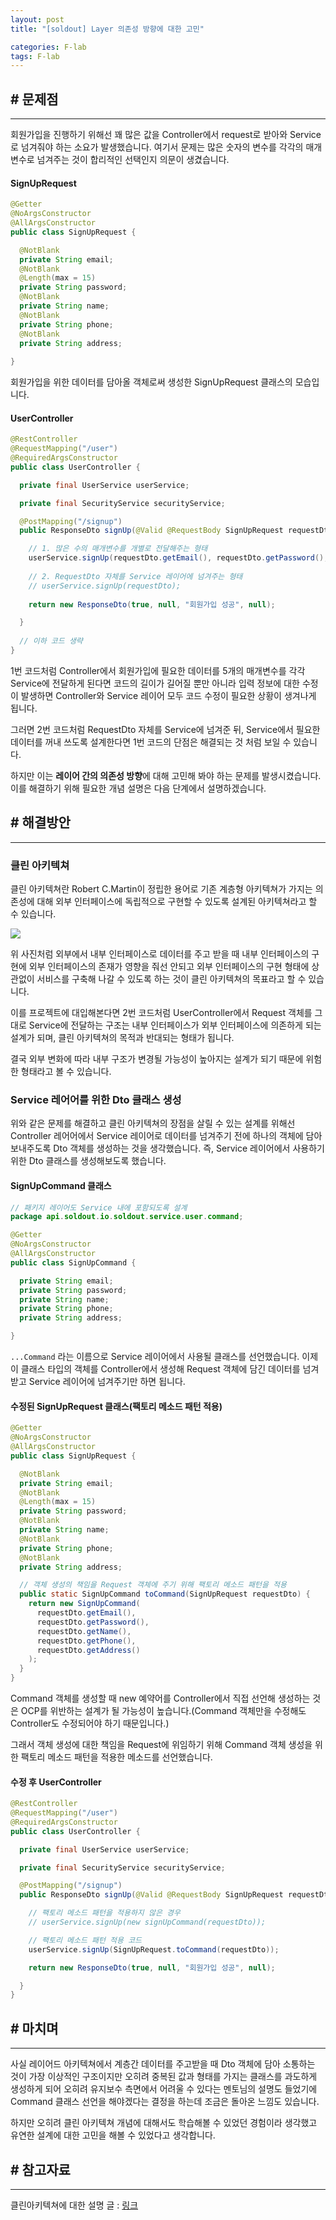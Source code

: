 ```yaml
---
layout: post
title: "[soldout] Layer 의존성 방향에 대한 고민"

categories: F-lab
tags: F-lab 
---
```


## # 문제점
***
회원가입을 진행하기 위해선 꽤 많은 값을 Controller에서 request로 받아와 Service로 넘겨줘야 하는 소요가 발생했습니다. 여기서 문제는 많은 숫자의 변수를 각각의 매개변수로 넘겨주는 것이 합리적인 선택인지 의문이 생겼습니다.

#### SignUpRequest
```java
@Getter
@NoArgsConstructor
@AllArgsConstructor
public class SignUpRequest {

  @NotBlank
  private String email;
  @NotBlank
  @Length(max = 15)
  private String password;
  @NotBlank
  private String name;
  @NotBlank
  private String phone;
  @NotBlank
  private String address;
  
}
```
회원가입을 위한 데이터를 담아올 객체로써 생성한 SignUpRequest 클래스의 모습입니다.

#### UserController 
```java
@RestController
@RequestMapping("/user")
@RequiredArgsConstructor
public class UserController {

  private final UserService userService;

  private final SecurityService securityService;

  @PostMapping("/signup")
  public ResponseDto signUp(@Valid @RequestBody SignUpRequest requestDto) {

    // 1. 많은 수의 매개변수를 개별로 전달해주는 형태
    userService.signUp(requestDto.getEmail(), requestDto.getPassword(), requestDto.getName(), requestDto.getPhone(), requestDto.getAddress());
    
    // 2. RequestDto 자체를 Service 레이어에 넘겨주는 형태
    // userService.signUp(requestDto);
    
    return new ResponseDto(true, null, "회원가입 성공", null);

  }
  
  // 이하 코드 생략
}
```

1번 코드처럼 Controller에서 회원가입에 필요한 데이터를 5개의 매개변수를 각각 Service에 전달하게 된다면 코드의 길이가 길어질 뿐만 아니라 입력 정보에 대한 수정이 발생하면 Controller와 Service 레이어 모두 코드 수정이 필요한 상황이 생겨나게 됩니다.

그러면 2번 코드처럼 RequestDto 자체를 Service에 넘겨준 뒤, Service에서 필요한 데이터를 꺼내 쓰도록 설계한다면 1번 코드의 단점은 해결되는 것 처럼 보일 수 있습니다.

하지만 이는 **레이어 간의 의존성 방향**에 대해 고민해 봐야 하는 문제를 발생시켰습니다. 이를 해결하기 위해 필요한 개념 설명은 다음 단계에서 설명하겠습니다.

## # 해결방안
***
### 클린 아키텍쳐
클린 아키텍쳐란 Robert C.Martin이 정립한 용어로 기존 계층형 아키텍쳐가 가지는 의존성에 대해 외부 인터페이스에 독립적으로 구현할 수 있도록 설계된 아키텍쳐라고 할 수 있습니다.

![](https://velog.velcdn.com/images%2F___pepper%2Fpost%2Fafcaa5d2-7653-4ccb-8d91-c8b8881142f6%2F%E1%84%89%E1%85%B3%E1%84%8F%E1%85%B3%E1%84%85%E1%85%B5%E1%86%AB%E1%84%89%E1%85%A3%E1%86%BA%202021-11-24%20%E1%84%8B%E1%85%A9%E1%84%92%E1%85%AE%206.41.12.png)

위 사진처럼 외부에서 내부 인터페이스로 데이터를 주고 받을 때 내부 인터페이스의 구현에 외부 인터페이스의 존재가 영향을 줘선 안되고 외부 인터페이스의 구현 형태에 상관없이 서비스를 구축해 나갈 수 있도록 하는 것이 클린 아키텍쳐의 목표라고 할 수 있습니다.

이를 프로젝트에 대입해본다면 2번 코드처럼 UserController에서 Request 객체를 그대로 Service에 전달하는 구조는 내부 인터페이스가 외부 인터페이스에 의존하게 되는 설계가 되며, 클린 아키텍쳐의 목적과 반대되는 형태가 됩니다.

결국 외부 변화에 따라 내부 구조가 변경될 가능성이 높아지는 설계가 되기 때문에 위험한 형태라고 볼 수 있습니다.

### Service 레어어를 위한 Dto 클래스 생성
위와 같은 문제를 해결하고 클린 아키텍쳐의 장점을 살릴 수 있는 설계를 위해선 Controller 레어어에서 Service 레이어로 데이터를 넘겨주기 전에 하나의 객체에 담아 보내주도록 Dto 객체를 생성하는 것을 생각했습니다. 즉, Service 레이어에서 사용하기 위한 Dto 클래스를 생성해보도록 했습니다.

#### SignUpCommand 클래스
```java
// 패키지 레이어도 Service 내에 포함되도록 설계
package api.soldout.io.soldout.service.user.command;

@Getter
@NoArgsConstructor
@AllArgsConstructor
public class SignUpCommand {

  private String email;
  private String password;
  private String name;
  private String phone;
  private String address;

}
```
`...Command` 라는 이름으로 Service 레이어에서 사용될 클래스를 선언했습니다. 이제 이 클래스 타입의 객체를 Controller에서 생성해 Request 객체에 담긴 데이터를 넘겨받고 Service 레이어에 넘겨주기만 하면 됩니다.

#### 수정된 SignUpRequest 클래스(팩토리 메소드 패턴 적용)
```java
@Getter
@NoArgsConstructor
@AllArgsConstructor
public class SignUpRequest {

  @NotBlank
  private String email;
  @NotBlank
  @Length(max = 15)
  private String password;
  @NotBlank
  private String name;
  @NotBlank
  private String phone;
  @NotBlank
  private String address;

  // 객체 생성의 책임을 Request 객체에 주기 위해 팩토리 메소드 패턴을 적용
  public static SignUpCommand toCommand(SignUpRequest requestDto) {
    return new SignUpCommand(
      requestDto.getEmail(),
      requestDto.getPassword(),
      requestDto.getName(),
      requestDto.getPhone(),
      requestDto.getAddress()
    );
  }
}
```
Command 객체를 생성할 때 new 예약어를 Controller에서 직접 선언해 생성하는 것은 OCP를 위반하는 설계가 될 가능성이 높습니다.(Command 객체만을 수정해도 Controller도 수정되어야 하기 때문입니다.)

그래서 객체 생성에 대한 책임을 Request에 위임하기 위해 Command 객체 생성을 위한 팩토리 메소드 패턴을 적용한 메소드를 선언했습니다.

#### 수정 후 UserController
```java
@RestController
@RequestMapping("/user")
@RequiredArgsConstructor
public class UserController {

  private final UserService userService;

  private final SecurityService securityService;

  @PostMapping("/signup")
  public ResponseDto signUp(@Valid @RequestBody SignUpRequest requestDto) {

    // 팩토리 메소드 패턴을 적용하지 않은 경우
    // userService.signUp(new signUpCommand(requestDto));

    // 팩토리 메소드 패턴 적용 코드
    userService.signUp(SignUpRequest.toCommand(requestDto));

    return new ResponseDto(true, null, "회원가입 성공", null);

  }
}
```

## # 마치며
***
사실 레이어드 아키텍쳐에서 계층간 데이터를 주고받을 때 Dto 객체에 담아 소통하는 것이 가장 이상적인 구조이지만 오히려 중복된 값과 형태를 가지는 클래스를 과도하게 생성하게 되어 오히려 유지보수 측면에서 어려울 수 있다는 멘토님의 설명도 들었기에 Command 클래스 선언을 해야겠다는 결정을 하는데 조금은 돌아온 느낌도 있습니다. 

하지만 오히려 클린 아키텍쳐 개념에 대해서도 학습해볼 수 있었던 경험이라 생각했고 유연한 설계에 대한 고민을 해볼 수 있었다고 생각합니다.

## # 참고자료
***
클린아키텍쳐에 대한 설명 글 : [링크](https://velog.io/@___pepper/%ED%81%B4%EB%A6%B0-%EC%95%84%ED%82%A4%ED%85%8D%EC%B2%98-%EA%B5%AC%EC%A1%B0-%EB%B0%8F-%EC%A3%BC%EC%9A%94-%EA%B0%9C%EB%85%90)
